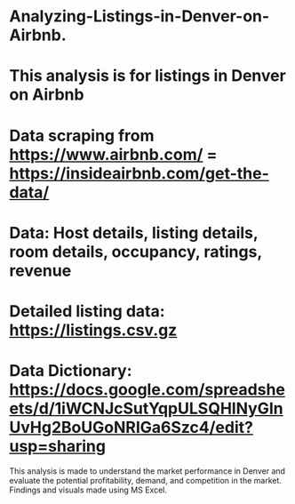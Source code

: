 # Analyzing-Listings-in-Denver-on-Airbnb.
# This analysis is for listings in Denver on Airbnb
# Data scraping from https://www.airbnb.com/   =  https://insideairbnb.com/get-the-data/

# Data: Host details, listing details, room details, occupancy, ratings, revenue
# Detailed listing data: https://listings.csv.gz
# Data Dictionary: https://docs.google.com/spreadsheets/d/1iWCNJcSutYqpULSQHlNyGInUvHg2BoUGoNRIGa6Szc4/edit?usp=sharing
This analysis is made to understand the market performance in Denver and evaluate the potential profitability, demand, and competition in the market. Findings and visuals made using MS Excel.

